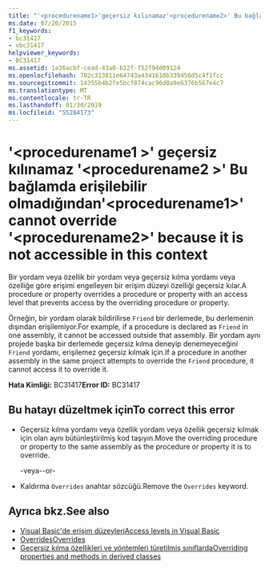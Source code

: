 ```yaml
---
title: "'<procedurename1>'geçersiz kılınamaz'<procedurename2>' Bu bağlamda erişilebilir olmadığından"
ms.date: 07/20/2015
f1_keywords:
- bc31417
- vbc31417
helpviewer_keywords:
- BC31417
ms.assetid: 1a36acbf-cead-43a0-b12f-f52f94d09124
ms.openlocfilehash: 702c313811e64743a4341610b339456d5c4f1fcc
ms.sourcegitcommit: 14355b4b2fe5bcf874cac96d0a9e6376b567e4c7
ms.translationtype: MT
ms.contentlocale: tr-TR
ms.lasthandoff: 01/30/2019
ms.locfileid: "55284173"
---
```

# <a name="procedurename1-cannot-override-procedurename2-because-it-is-not-accessible-in-this-context"></a><span data-ttu-id="85df5-102">'\<procedurename1 >' geçersiz kılınamaz '\<procedurename2 >' Bu bağlamda erişilebilir olmadığından</span><span class="sxs-lookup"><span data-stu-id="85df5-102">'\<procedurename1>' cannot override '\<procedurename2>' because it is not accessible in this context</span></span>
<span data-ttu-id="85df5-103">Bir yordam veya özellik bir yordam veya geçersiz kılma yordamı veya özelliğe göre erişimi engelleyen bir erişim düzeyi özelliği geçersiz kılar.</span><span class="sxs-lookup"><span data-stu-id="85df5-103">A procedure or property overrides a procedure or property with an access level that prevents access by the overriding procedure or property.</span></span>  
  
 <span data-ttu-id="85df5-104">Örneğin, bir yordam olarak bildirilirse `Friend` bir derlemede, bu derlemenin dışından erişilemiyor.</span><span class="sxs-lookup"><span data-stu-id="85df5-104">For example, if a procedure is declared as `Friend` in one assembly, it cannot be accessed outside that assembly.</span></span> <span data-ttu-id="85df5-105">Bir yordam aynı projede başka bir derlemede geçersiz kılma deneyip denemeyeceğini `Friend` yordamı, erişilemez geçersiz kılmak için.</span><span class="sxs-lookup"><span data-stu-id="85df5-105">If a procedure in another assembly in the same project attempts to override the `Friend` procedure, it cannot access it to override it.</span></span>  
  
 <span data-ttu-id="85df5-106">**Hata Kimliği:** BC31417</span><span class="sxs-lookup"><span data-stu-id="85df5-106">**Error ID:** BC31417</span></span>  
  
## <a name="to-correct-this-error"></a><span data-ttu-id="85df5-107">Bu hatayı düzeltmek için</span><span class="sxs-lookup"><span data-stu-id="85df5-107">To correct this error</span></span>  
  
-   <span data-ttu-id="85df5-108">Geçersiz kılma yordamı veya özellik yordam veya özellik geçersiz kılmak için olan aynı bütünleştirilmiş kod taşıyın.</span><span class="sxs-lookup"><span data-stu-id="85df5-108">Move the overriding procedure or property to the same assembly as the procedure or property it is to override.</span></span>  
  
     <span data-ttu-id="85df5-109">-veya-</span><span class="sxs-lookup"><span data-stu-id="85df5-109">-or-</span></span>  
  
-   <span data-ttu-id="85df5-110">Kaldırma `Overrides` anahtar sözcüğü.</span><span class="sxs-lookup"><span data-stu-id="85df5-110">Remove the `Overrides` keyword.</span></span>  
  
## <a name="see-also"></a><span data-ttu-id="85df5-111">Ayrıca bkz.</span><span class="sxs-lookup"><span data-stu-id="85df5-111">See also</span></span>
- [<span data-ttu-id="85df5-112">Visual Basic'de erişim düzeyleri</span><span class="sxs-lookup"><span data-stu-id="85df5-112">Access levels in Visual Basic</span></span>](../../visual-basic/programming-guide/language-features/declared-elements/access-levels.md)
- [<span data-ttu-id="85df5-113">Overrides</span><span class="sxs-lookup"><span data-stu-id="85df5-113">Overrides</span></span>](../../visual-basic/language-reference/modifiers/overrides.md)
- [<span data-ttu-id="85df5-114">Geçersiz kılma özellikleri ve yöntemleri türetilmiş sınıflarda</span><span class="sxs-lookup"><span data-stu-id="85df5-114">Overriding properties and methods in derived classes</span></span>](~/docs/visual-basic/programming-guide/language-features/objects-and-classes/inheritance-basics.md#overriding-properties-and-methods-in-derived-classes)
